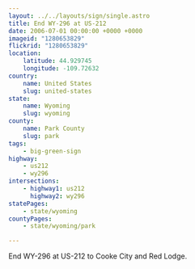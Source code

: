```yaml
---
layout: ../../layouts/sign/single.astro
title: End WY-296 at US-212
date: 2006-07-01 00:00:00 +0000 +0000
imageid: "1280653829"
flickrid: "1280653829"
location:
    latitude: 44.929745
    longitude: -109.72632
country:
    name: United States
    slug: united-states
state:
    name: Wyoming
    slug: wyoming
county:
    name: Park County
    slug: park
tags:
    - big-green-sign
highway:
    - us212
    - wy296
intersections:
    - highway1: us212
      highway2: wy296
statePages:
    - state/wyoming
countyPages:
    - state/wyoming/park

---
```

End WY-296 at US-212 to Cooke City and Red Lodge.
